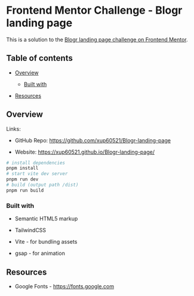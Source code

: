 # **Frontend Mentor Challenge - Blogr landing page**

This is a solution to the [Blogr landing page challenge on Frontend Mentor](https://www.frontendmentor.io/challenges/blogr-landing-page-EX2RLAApP "https://www.frontendmentor.io/challenges/blogr-landing-page-EX2RLAApP").

## Table of contents

- [Overview](#overview)

   - [Built with](#built-with)

- [Resources](#resources)

## Overview

Links:

- GitHub Repo: <https://github.com/xup60521/Blogr-landing-page>

- Website: <https://xup60521.github.io/Blogr-landing-page/>

```bash
# install dependencies
pnpm install
# start vite dev server
pnpm run dev
# build (output path /dist)
pnpm run build
```

### Built with

- Semantic HTML5 markup

- TailwindCSS

- Vite - for bundling assets

- gsap - for animation

## Resources

- Google Fonts - <https://fonts.google.com>